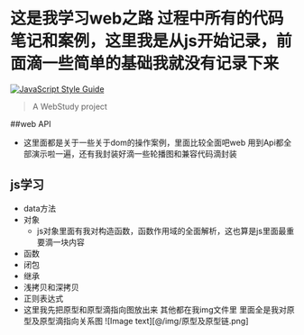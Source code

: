 # 这是我学习web之路 过程中所有的代码笔记和案例，这里我是从js开始记录，前面滴一些简单的基础我就没有记录下来


[![JavaScript Style Guide](https://img.shields.io/badge/code_style-standard-brightgreen.svg)](https://standardjs.com)

>A WebStudy project


##web API
- 这里面都是关于一些关于dom的操作案例，里面比较全面吧web 用到Api都全部演示啦一遍，还有我封装好滴一些轮播图和兼容代码滴封装

## js学习

- data方法
- 对象
    - js对象里面有我对构造函数，函数作用域的全面解析，这也算是js里面最重要滴一块内容
- 函数 
- 闭包
- 继承
- 浅拷贝和深拷贝
- 正则表达式
- 这里我先把原型和原型滴指向图放出来 其他都在我img文件里 里面全是我对原型及原型滴指向关系图
![Image text][@/img/原型及原型链.png]